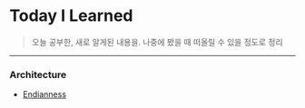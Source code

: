 # Today I Learned
> 오늘 공부한, 새로 알게된 내용을. 
> 나중에 봤을 때 떠올릴 수 있을 정도로 정리
---------------------------------------

### Architecture
* [Endianness](https://github.com/JoyusGim/TIL/blob/master/Architecture/Endianness.md)
